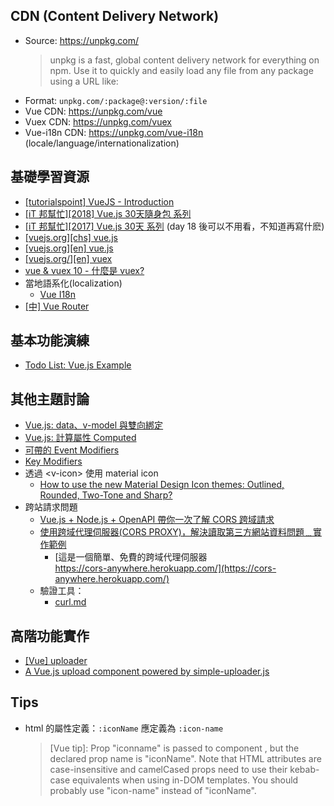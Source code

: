 
## CDN (Content Delivery Network)
  - Source: https://unpkg.com/
    > unpkg is a fast, global content delivery network for everything on npm. Use it to quickly and easily load any file from any package using a URL like:
  - Format: ```unpkg.com/:package@:version/:file```
  - Vue CDN: https://unpkg.com/vue
  - Vuex CDN: https://unpkg.com/vuex
  - Vue-i18n CDN: https://unpkg.com/vue-i18n (locale/language/internationalization)


## 基礎學習資源
- [[tutorialspoint] VueJS - Introduction](https://www.tutorialspoint.com/vuejs/vuejs_introduction.htm)
- [[iT 邦幫忙][2018] Vue.js 30天隨身包 系列](https://ithelp.ithome.com.tw/users/20107673/ironman/1470)
- [[iT 邦幫忙][2017] Vue.js 30天 系列](https://ithelp.ithome.com.tw/users/20103424/ironman/1049) (day 18 後可以不用看，不知道再寫什麽)
- [[vuejs.org][chs] vue.js](https://cn.vuejs.org/v2/guide/index.html)
- [[vuejs.org][en] vue.js](https://vuejs.org/v2/guide/)
- [[vuejs.org/][en] vuex](https://vuex.vuejs.org/)
- [vue & vuex 10 - 什麼是 vuex?](https://ithelp.ithome.com.tw/articles/10185686)
- 當地語系化(localization)
  - [Vue I18n](https://kazupon.github.io/vue-i18n/started.html#html)
- [[中] Vue Router](https://router.vuejs.org/zh/)

## 基本功能演練
- [Todo List: Vue.js Example](https://cythilya.github.io/2017/03/07/todolist-vue-example/)

## 其他主題討論
- [Vue.js: data、v-model 與雙向綁定](https://cythilya.github.io/2017/04/14/vue-data-v-model/)
- [Vue.js: 計算屬性 Computed](https://cythilya.github.io/2017/04/15/vue-computed/)
- [可帶的 Event Modifiers](https://vuejs.org/v2/guide/events.html#Event-Modifiers)
- [Key Modifiers](https://vuejs.org/v2/guide/events.html#Key-Modifiers)
- 透過 &lt;v-icon&gt; 使用 material icon
  - [How to use the new Material Design Icon themes: Outlined, Rounded, Two-Tone and Sharp?
](https://stackoverflow.com/questions/50303454/how-to-use-the-new-material-design-icon-themes-outlined-rounded-two-tone-and?noredirect=1&lq=1)
- 跨站請求問題
  - [Vue.js + Node.js + OpenAPI 帶你一次了解 CORS 跨域請求](https://medium.com/@moojing/vue-js-node-js-openapi-%E5%B8%B6%E4%BD%A0%E4%B8%80%E6%AC%A1%E4%BA%86%E8%A7%A3cors%E8%B7%A8%E5%9F%9F%E8%AB%8B%E6%B1%82-b37cd926551f)
  - [使用跨域代理伺服器(CORS PROXY)，解決讀取第三方網站資料問題﹍實作範例](https://www.wfublog.com/2018/11/js-cors-proxy.html)
    - [這是一個簡單、免費的跨域代理伺服器<br>https://cors-anywhere.herokuapp.com/](https://cors-anywhere.herokuapp.com/)
  - 驗證工具：
    - [curl.md](https://gist.github.com/subfuzion/08c5d85437d5d4f00e58)
  
## 高階功能實作
- [[Vue] uploader](https://lian-yue.github.io/vue-upload-component/#/en/examples/full)
- [A Vue.js upload component powered by simple-uploader.js](https://vuejsexamples.com/a-vue-js-upload-component-powered-by-simple-uploader-js/)


## Tips
- html 的屬性定義：```:iconName``` 應定義為 ```:icon-name```
  > [Vue tip]: Prop "iconname" is passed to component <Anonymous>, but the declared prop name is "iconName". Note that HTML attributes are case-insensitive and camelCased props need to use their kebab-case equivalents when using in-DOM templates. You should probably use "icon-name" instead of "iconName".
